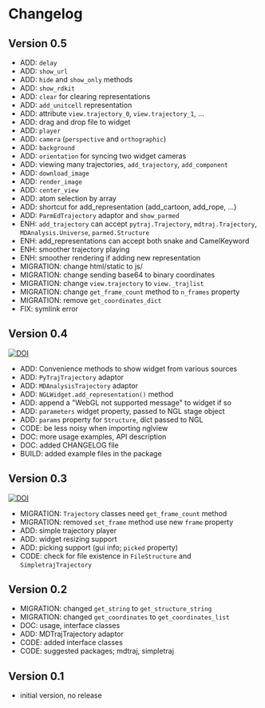 Changelog
=========

Version 0.5
-----------

* ADD: `delay`
* ADD: `show_url`
* ADD: `hide` and `show_only` methods
* ADD: `show_rdkit`
* ADD: `clear` for clearing representations
* ADD: `add_unitcell` representation
* ADD: attribute `view.trajectory_0`, `view.trajectory_1`, ...
* ADD: drag and drop file to widget
* ADD: `player`
* ADD: `camera` (`perspective` and `orthographic`)
* ADD: `background`
* ADD: `orientation` for syncing two widget cameras
* ADD: viewing many trajectories, `add_trajectory`, `add_component`
* ADD: `download_image`
* ADD: `render_image`
* ADD: `center_view`
* ADD: atom selection by array
* ADD: shortcut for add_representation (add_cartoon, add_rope, ...)
* ADD: `ParmEdTrajectory` adaptor and `show_parmed`
* ENH: `add_trajectory` can accept `pytraj.Trajectory`, `mdtraj.Trajectory`, `MDAnalysis.Universe`, `parmed.Structure`
* ENH: add_representations can accept both snake and CamelKeyword
* ENH: smoother trajectory playing
* ENH: smoother rendering if adding new representation
* MIGRATION: change html/static to js/
* MIGRATION: change sending base64 to binary coordinates
* MIGRATION: change `view.trajectory` to `view._trajlist`
* MIGRATION: change `get_frame_count` method to `n_frames` property
* MIGRATION: remove `get_coordinates_dict`
* FIX: symlink error

Version 0.4
-----------

[![DOI](https://zenodo.org/badge/doi/10.5281/zenodo.46373.svg)](http://dx.doi.org/10.5281/zenodo.46373)

* ADD: Convenience methods to show widget from various sources
* ADD: `PyTrajTrajectory` adaptor
* ADD: `MDAnalysisTrajectory` adaptor
* ADD: `NGLWidget.add_representation()` method
* ADD: append a "WebGL not supported message" to widget if so
* ADD: `parameters` widget property, passed to NGL stage object
* ADD: `params` property for `Structure`, dict passed to NGL
* CODE: be less noisy when importing nglview
* DOC: more usage examples, API description
* DOC: added CHANGELOG file
* BUILD: added example files in the package


Version 0.3
-----------

[![DOI](https://zenodo.org/badge/doi/10.5281/zenodo.44700.svg)](http://dx.doi.org/10.5281/zenodo.44700)

* MIGRATION: `Trajectory` classes need `get_frame_count` method
* MIGRATION: removed `set_frame` method use new `frame` property
* ADD: simple trajectory player
* ADD: widget resizing support
* ADD: picking support (gui info; `picked` property)
* CODE: check for file existence in `FileStructure` and `SimpletrajTrajectory`


Version 0.2
-----------

* MIGRATION: changed `get_string` to `get_structure_string`
* MIGRATION: changed `get_coordinates` to `get_coordinates_list`
* DOC: usage, interface classes
* ADD: MDTrajTrajectory adaptor
* CODE: added interface classes
* CODE: suggested packages; mdtraj, simpletraj


Version 0.1
-----------

* initial version, no release
